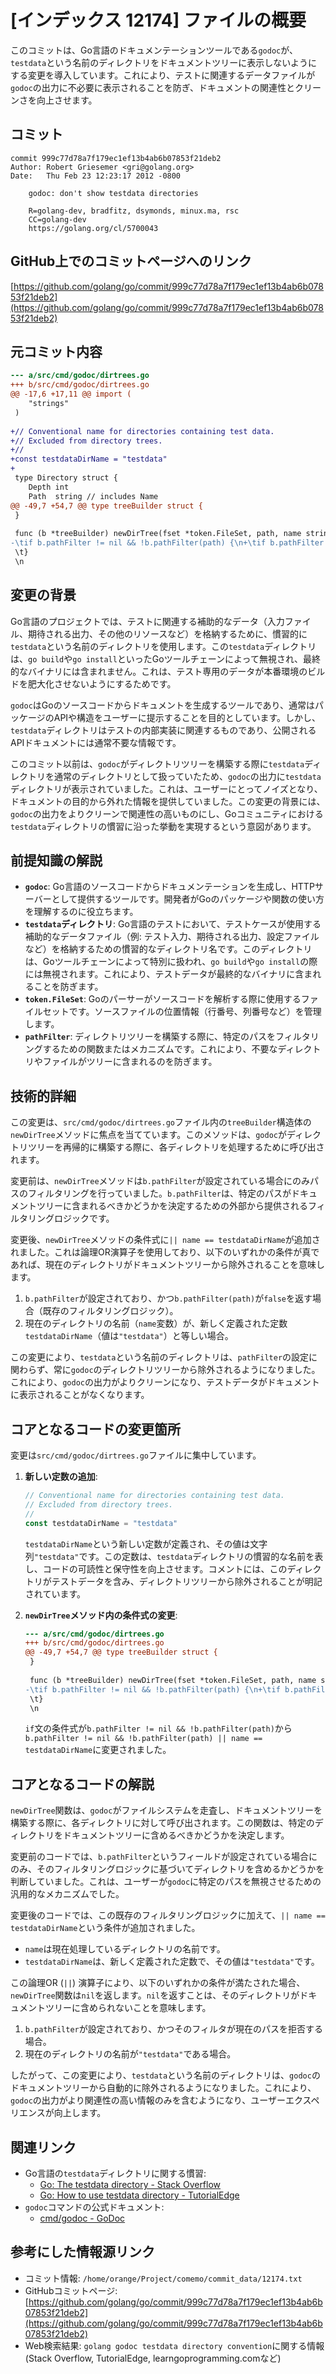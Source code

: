# [インデックス 12174] ファイルの概要

このコミットは、Go言語のドキュメンテーションツールである`godoc`が、`testdata`という名前のディレクトリをドキュメントツリーに表示しないようにする変更を導入しています。これにより、テストに関連するデータファイルが`godoc`の出力に不必要に表示されることを防ぎ、ドキュメントの関連性とクリーンさを向上させます。

## コミット

```
commit 999c77d78a7f179ec1ef13b4ab6b07853f21deb2
Author: Robert Griesemer <gri@golang.org>
Date:   Thu Feb 23 12:23:17 2012 -0800

    godoc: don't show testdata directories
    
    R=golang-dev, bradfitz, dsymonds, minux.ma, rsc
    CC=golang-dev
    https://golang.org/cl/5700043
```

## GitHub上でのコミットページへのリンク

[https://github.com/golang/go/commit/999c77d78a7f179ec1ef13b4ab6b07853f21deb2](https://github.com/golang/go/commit/999c77d78a7f179ec1ef13b4ab6b07853f21deb2)

## 元コミット内容

```diff
--- a/src/cmd/godoc/dirtrees.go
+++ b/src/cmd/godoc/dirtrees.go
@@ -17,6 +17,11 @@ import (
 	"strings"
 )
 
+// Conventional name for directories containing test data.
+// Excluded from directory trees.
+//
+const testdataDirName = "testdata"
+
 type Directory struct {
 	Depth int
 	Path  string // includes Name
@@ -49,7 +54,7 @@ type treeBuilder struct {
 }
 
 func (b *treeBuilder) newDirTree(fset *token.FileSet, path, name string, depth int) *Directory {
-\tif b.pathFilter != nil && !b.pathFilter(path) {\n+\tif b.pathFilter != nil && !b.pathFilter(path) || name == testdataDirName {\n \t\treturn nil
 \t}
 \n
```

## 変更の背景

Go言語のプロジェクトでは、テストに関連する補助的なデータ（入力ファイル、期待される出力、その他のリソースなど）を格納するために、慣習的に`testdata`という名前のディレクトリを使用します。この`testdata`ディレクトリは、`go build`や`go install`といったGoツールチェーンによって無視され、最終的なバイナリには含まれません。これは、テスト専用のデータが本番環境のビルドを肥大化させないようにするためです。

`godoc`はGoのソースコードからドキュメントを生成するツールであり、通常はパッケージのAPIや構造をユーザーに提示することを目的としています。しかし、`testdata`ディレクトリはテストの内部実装に関連するものであり、公開されるAPIドキュメントには通常不要な情報です。

このコミット以前は、`godoc`がディレクトリツリーを構築する際に`testdata`ディレクトリを通常のディレクトリとして扱っていたため、`godoc`の出力に`testdata`ディレクトリが表示されていました。これは、ユーザーにとってノイズとなり、ドキュメントの目的から外れた情報を提供していました。この変更の背景には、`godoc`の出力をよりクリーンで関連性の高いものにし、Goコミュニティにおける`testdata`ディレクトリの慣習に沿った挙動を実現するという意図があります。

## 前提知識の解説

*   **`godoc`**: Go言語のソースコードからドキュメンテーションを生成し、HTTPサーバーとして提供するツールです。開発者がGoのパッケージや関数の使い方を理解するのに役立ちます。
*   **`testdata`ディレクトリ**: Go言語のテストにおいて、テストケースが使用する補助的なデータファイル（例: テスト入力、期待される出力、設定ファイルなど）を格納するための慣習的なディレクトリ名です。このディレクトリは、Goツールチェーンによって特別に扱われ、`go build`や`go install`の際には無視されます。これにより、テストデータが最終的なバイナリに含まれることを防ぎます。
*   **`token.FileSet`**: Goのパーサーがソースコードを解析する際に使用するファイルセットです。ソースファイルの位置情報（行番号、列番号など）を管理します。
*   **`pathFilter`**: ディレクトリツリーを構築する際に、特定のパスをフィルタリングするための関数またはメカニズムです。これにより、不要なディレクトリやファイルがツリーに含まれるのを防ぎます。

## 技術的詳細

この変更は、`src/cmd/godoc/dirtrees.go`ファイル内の`treeBuilder`構造体の`newDirTree`メソッドに焦点を当てています。このメソッドは、`godoc`がディレクトリツリーを再帰的に構築する際に、各ディレクトリを処理するために呼び出されます。

変更前は、`newDirTree`メソッドは`b.pathFilter`が設定されている場合にのみパスのフィルタリングを行っていました。`b.pathFilter`は、特定のパスがドキュメントツリーに含まれるべきかどうかを決定するための外部から提供されるフィルタリングロジックです。

変更後、`newDirTree`メソッドの条件式に`|| name == testdataDirName`が追加されました。これは論理OR演算子を使用しており、以下のいずれかの条件が真であれば、現在のディレクトリがドキュメントツリーから除外されることを意味します。

1.  `b.pathFilter`が設定されており、かつ`b.pathFilter(path)`が`false`を返す場合（既存のフィルタリングロジック）。
2.  現在のディレクトリの名前（`name`変数）が、新しく定義された定数`testdataDirName`（値は`"testdata"`）と等しい場合。

この変更により、`testdata`という名前のディレクトリは、`pathFilter`の設定に関わらず、常に`godoc`のディレクトリツリーから除外されるようになりました。これにより、`godoc`の出力がよりクリーンになり、テストデータがドキュメントに表示されることがなくなります。

## コアとなるコードの変更箇所

変更は`src/cmd/godoc/dirtrees.go`ファイルに集中しています。

1.  **新しい定数の追加**:
    ```go
    // Conventional name for directories containing test data.
    // Excluded from directory trees.
    //
    const testdataDirName = "testdata"
    ```
    `testdataDirName`という新しい定数が定義され、その値は文字列`"testdata"`です。この定数は、`testdata`ディレクトリの慣習的な名前を表し、コードの可読性と保守性を向上させます。コメントには、このディレクトリがテストデータを含み、ディレクトリツリーから除外されることが明記されています。

2.  **`newDirTree`メソッド内の条件式の変更**:
    ```diff
    --- a/src/cmd/godoc/dirtrees.go
    +++ b/src/cmd/godoc/dirtrees.go
    @@ -49,7 +54,7 @@ type treeBuilder struct {
     }
     
     func (b *treeBuilder) newDirTree(fset *token.FileSet, path, name string, depth int) *Directory {
    -\tif b.pathFilter != nil && !b.pathFilter(path) {\n+\tif b.pathFilter != nil && !b.pathFilter(path) || name == testdataDirName {\n \t\treturn nil
     \t}
     \n
    ```
    `if`文の条件式が`b.pathFilter != nil && !b.pathFilter(path)`から`b.pathFilter != nil && !b.pathFilter(path) || name == testdataDirName`に変更されました。

## コアとなるコードの解説

`newDirTree`関数は、`godoc`がファイルシステムを走査し、ドキュメントツリーを構築する際に、各ディレクトリに対して呼び出されます。この関数は、特定のディレクトリをドキュメントツリーに含めるべきかどうかを決定します。

変更前のコードでは、`b.pathFilter`というフィールドが設定されている場合にのみ、そのフィルタリングロジックに基づいてディレクトリを含めるかどうかを判断していました。これは、ユーザーが`godoc`に特定のパスを無視させるための汎用的なメカニズムでした。

変更後のコードでは、この既存のフィルタリングロジックに加えて、`|| name == testdataDirName`という条件が追加されました。
*   `name`は現在処理しているディレクトリの名前です。
*   `testdataDirName`は、新しく定義された定数で、その値は`"testdata"`です。

この論理OR (`||`) 演算子により、以下のいずれかの条件が満たされた場合、`newDirTree`関数は`nil`を返します。`nil`を返すことは、そのディレクトリがドキュメントツリーに含められないことを意味します。

1.  `b.pathFilter`が設定されており、かつそのフィルタが現在のパスを拒否する場合。
2.  現在のディレクトリの名前が`"testdata"`である場合。

したがって、この変更により、`testdata`という名前のディレクトリは、`godoc`のドキュメントツリーから自動的に除外されるようになりました。これにより、`godoc`の出力がより関連性の高い情報のみを含むようになり、ユーザーエクスペリエンスが向上します。

## 関連リンク

*   Go言語の`testdata`ディレクトリに関する慣習:
    *   [Go: The testdata directory - Stack Overflow](https://stackoverflow.com/questions/24470698/go-the-testdata-directory)
    *   [Go: How to use testdata directory - TutorialEdge](https://tutorialedge.net/go/how-to-use-testdata-directory/)
*   `godoc`コマンドの公式ドキュメント:
    *   [cmd/godoc - GoDoc](https://pkg.go.dev/cmd/godoc)

## 参考にした情報源リンク

*   コミット情報: `/home/orange/Project/comemo/commit_data/12174.txt`
*   GitHubコミットページ: [https://github.com/golang/go/commit/999c77d78a7f179ec1ef13b4ab6b07853f21deb2](https://github.com/golang/go/commit/999c77d78a7f179ec1ef13b4ab6b07853f21deb2)
*   Web検索結果: `golang godoc testdata directory convention`に関する情報 (Stack Overflow, TutorialEdge, learngoprogramming.comなど)
